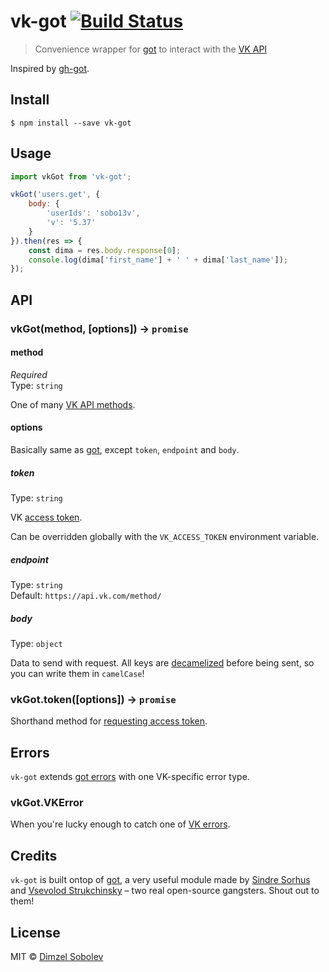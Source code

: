 # vk-got [![Build Status](https://travis-ci.org/dsblv/vk-got.svg?branch=master)](https://travis-ci.org/dsblv/vk-got)

> Convenience wrapper for [got](https://github.com/sindresorhus/got) to interact with the [VK API](https://vk.com/dev/methods)

Inspired by [gh-got](https://github.com/sindresorhus/gh-got).

## Install

```
$ npm install --save vk-got
```


## Usage

```js
import vkGot from 'vk-got';

vkGot('users.get', {
	body: {
		'userIds': 'sobo13v',
		'v': '5.37'
	}
}).then(res => {
	const dima = res.body.response[0];
	console.log(dima['first_name'] + ' ' + dima['last_name']);
});
```


## API

### vkGot(method, [options]) → `promise`

#### method

*Required*  
Type: `string`

One of many [VK API methods](https://vk.com/dev/methods).

#### options

Basically same as [got](https://github.com/sindresorhus/got), except `token`, `endpoint` and `body`.

##### token

Type: `string`

VK [access token](https://vk.com/dev/authentication).

Can be overridden globally with the `VK_ACCESS_TOKEN` environment variable.

##### endpoint

Type: `string`  
Default: `https://api.vk.com/method/`

##### body

Type: `object`

Data to send with request. All keys are [decamelized](https://github.com/sindresorhus/decamelize) before being sent, so you can write them in `camelCase`!

### vkGot.token([options]) → `promise`

Shorthand method for [requesting access token](https://vk.com/dev/authentication).


## Errors

`vk-got` extends [got errors](https://github.com/sindresorhus/got#errors) with one VK-specific error type.

### vkGot.VKError

When you're lucky enough to catch one of [VK errors](https://vk.com/dev/errors).


## Credits

`vk-got` is built ontop of [got](https://github.com/sindresorhus/got), a very useful module made by [Sindre Sorhus](https://github.com/sindresorhus) and [Vsevolod Strukchinsky](https://github.com/floatdrop) – two real open-source gangsters. Shout out to them!

## License

MIT © [Dimzel Sobolev](http://vk.com/sobo13v)
